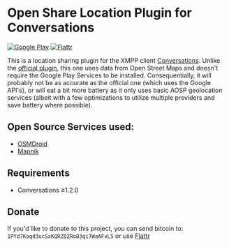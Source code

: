 # Open Share Location Plugin for Conversations

[![Google Play](http://developer.android.com/images/brand/en_generic_rgb_wo_45.png)](https://play.google.com/store/apps/details?id=com.samwhited.opensharelocationplugin)
[![Flattr](https://button.flattr.com/flattr-badge-large.png)][flattrthis]

This is a location sharing plugin for the XMPP client
[Conversations][conversations]. Unlike the
[official plugin][conversations-loc], this one uses data from Open Street Maps
and doesn't require the Google Play Services to be installed. Consequentially,
it will probably not be as accurate as the official one (which uses the Google
API's), or will eat a bit more battery as it only uses basic AOSP geolocation
services (albeit with a few optimizations to utilize multiple providers and
save battery where possible).

## Open Source Services used:

 - [OSMDroid][osmdroid]
 - [Mapnik][mapnik]

## Requirements

 - Conversations ≥1.2.0


## Donate

If you'd like to donate to this project, you can send bitcoin to:
`1PYd7Koqd3ucSxKQRZQZRoB3qi7WaAFvL5` or use [Flattr][flattrthis]

[conversations]: https://github.com/siacs/Conversations
[conversations-loc]: https://github.com/siacs/ShareLocationPlugin
[osmdroid]: https://github.com/osmdroid/osmdroid
[mapnik]: http://mapnik.org/
[flattrthis]: https://flattr.com/submit/auto?user_id=SamWhited&url=https%3A%2F%2Fbitbucket.org%2FSamWhited%2Fopensharelocationplugin
